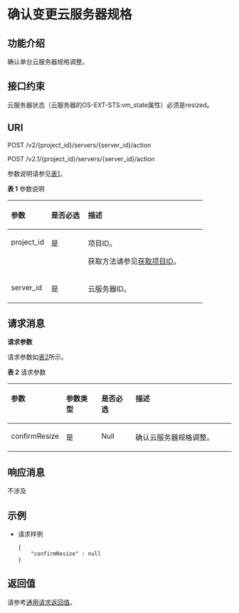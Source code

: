 # 确认变更云服务器规格<a name="ZH-CN_TOPIC_0028714262"></a>

## 功能介绍<a name="section14742295165029"></a>

确认单台云服务器规格调整。

## 接口约束<a name="section54952513173158"></a>

云服务器状态（云服务器的OS-EXT-STS:vm\_state属性）必须是resized。

## URI<a name="section9714850165029"></a>

POST /v2/\{project\_id\}/servers/\{server\_id\}/action

POST /v2.1/\{project\_id\}/servers/\{server\_id\}/action

参数说明请参见[表1](#table54458463165029)。

**表 1**  参数说明

<a name="table54458463165029"></a>
<table><thead align="left"><tr id="row24545956165029"><th class="cellrowborder" valign="top" width="20.549999999999997%" id="mcps1.2.4.1.1"><p id="p5187119"><a name="p5187119"></a><a name="p5187119"></a>参数</p>
</th>
<th class="cellrowborder" valign="top" width="18.86%" id="mcps1.2.4.1.2"><p id="p17503500"><a name="p17503500"></a><a name="p17503500"></a>是否必选</p>
</th>
<th class="cellrowborder" valign="top" width="60.589999999999996%" id="mcps1.2.4.1.3"><p id="p8497414"><a name="p8497414"></a><a name="p8497414"></a>描述</p>
</th>
</tr>
</thead>
<tbody><tr id="row42809334165029"><td class="cellrowborder" valign="top" width="20.549999999999997%" headers="mcps1.2.4.1.1 "><p id="p45004064165029"><a name="p45004064165029"></a><a name="p45004064165029"></a>project_id</p>
</td>
<td class="cellrowborder" valign="top" width="18.86%" headers="mcps1.2.4.1.2 "><p id="p21450595165029"><a name="p21450595165029"></a><a name="p21450595165029"></a>是</p>
</td>
<td class="cellrowborder" valign="top" width="60.589999999999996%" headers="mcps1.2.4.1.3 "><p id="p37593705"><a name="p37593705"></a><a name="p37593705"></a>项目ID。</p>
<p id="p1180512217438"><a name="p1180512217438"></a><a name="p1180512217438"></a>获取方法请参见<a href="获取项目ID.md">获取项目ID</a>。</p>
</td>
</tr>
<tr id="row1118615165029"><td class="cellrowborder" valign="top" width="20.549999999999997%" headers="mcps1.2.4.1.1 "><p id="p23498973165029"><a name="p23498973165029"></a><a name="p23498973165029"></a>server_id</p>
</td>
<td class="cellrowborder" valign="top" width="18.86%" headers="mcps1.2.4.1.2 "><p id="p24368697165029"><a name="p24368697165029"></a><a name="p24368697165029"></a>是</p>
</td>
<td class="cellrowborder" valign="top" width="60.589999999999996%" headers="mcps1.2.4.1.3 "><p id="p27707408165029"><a name="p27707408165029"></a><a name="p27707408165029"></a>云服务器ID。</p>
</td>
</tr>
</tbody>
</table>

## 请求消息<a name="section48040086165029"></a>

**请求参数**

请求参数如[表2](#table47783938165029)所示。

**表 2**  请求参数

<a name="table47783938165029"></a>
<table><thead align="left"><tr id="row60288789165029"><th class="cellrowborder" valign="top" width="17.10828917108289%" id="mcps1.2.5.1.1"><p id="zh-cn_topic_0057973030_p1494644"><a name="zh-cn_topic_0057973030_p1494644"></a><a name="zh-cn_topic_0057973030_p1494644"></a>参数</p>
</th>
<th class="cellrowborder" valign="top" width="17.10828917108289%" id="mcps1.2.5.1.2"><p id="zh-cn_topic_0057973030_p53957349"><a name="zh-cn_topic_0057973030_p53957349"></a><a name="zh-cn_topic_0057973030_p53957349"></a>参数类型</p>
</th>
<th class="cellrowborder" valign="top" width="16.168383161683835%" id="mcps1.2.5.1.3"><p id="zh-cn_topic_0057973030_p8469150"><a name="zh-cn_topic_0057973030_p8469150"></a><a name="zh-cn_topic_0057973030_p8469150"></a>是否必选</p>
</th>
<th class="cellrowborder" valign="top" width="49.61503849615038%" id="mcps1.2.5.1.4"><p id="zh-cn_topic_0057973030_p14912584"><a name="zh-cn_topic_0057973030_p14912584"></a><a name="zh-cn_topic_0057973030_p14912584"></a>描述</p>
</th>
</tr>
</thead>
<tbody><tr id="row50942237165029"><td class="cellrowborder" valign="top" width="17.10828917108289%" headers="mcps1.2.5.1.1 "><p id="p32680571165029"><a name="p32680571165029"></a><a name="p32680571165029"></a>confirmResize</p>
</td>
<td class="cellrowborder" valign="top" width="17.10828917108289%" headers="mcps1.2.5.1.2 "><p id="p29880605165029"><a name="p29880605165029"></a><a name="p29880605165029"></a>是</p>
</td>
<td class="cellrowborder" valign="top" width="16.168383161683835%" headers="mcps1.2.5.1.3 "><p id="p4409964165029"><a name="p4409964165029"></a><a name="p4409964165029"></a>Null</p>
</td>
<td class="cellrowborder" valign="top" width="49.61503849615038%" headers="mcps1.2.5.1.4 "><p id="p60747468165029"><a name="p60747468165029"></a><a name="p60747468165029"></a>确认云服务器规格调整。</p>
</td>
</tr>
</tbody>
</table>

## 响应消息<a name="section4596622165029"></a>

不涉及

## 示例<a name="section1194124632513"></a>

-   请求样例

    ```
    {
        "confirmResize" : null
    }
    ```


## 返回值<a name="section62603593165029"></a>

请参考[通用请求返回值](通用请求返回值.md)。

